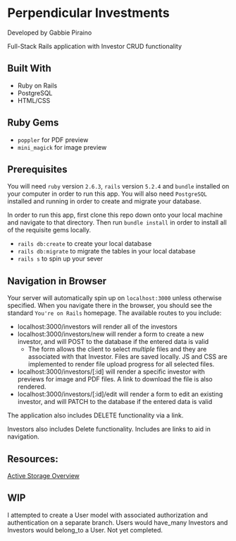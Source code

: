 # Perpendicular Investments
Developed by Gabbie Piraino

Full-Stack Rails application with Investor CRUD functionality

## Built With
* Ruby on Rails
* PostgreSQL
* HTML/CSS

## Ruby Gems
* `poppler` for PDF preview
* `mini_magick` for image preview

## Prerequisites
You will need `ruby` version `2.6.3`, `rails` version `5.2.4` and `bundle` installed on your computer in order to run this app. You will also need `PostgreSQL` installed and running in order to create and migrate your database.

In order to run this app, first clone this repo down onto your local machine and navigate to that directory. Then run `bundle install` in order to install all of the requisite gems locally.

* `rails db:create` to create your local database
* `rails db:migrate` to migrate the tables in your local database
* `rails s` to spin up your sever

## Navigation in Browser 
Your server will automatically spin up on `localhost:3000` unless otherwise specified. When you navigate there in the browser, you should see the standard `You're on Rails` homepage. The available routes to you include: 
* localhost:3000/investors will render all of the investors 
* localhost:3000/investors/new will render a form to create a new investor, and will POST to the database if the entered data is valid
  * The form allows the client to select _multiple_ files and they are associated with that Investor. Files are saved locally. JS and CSS are implemented to render file upload progress for all selected files.  
* localhost:3000/investors/[:id] will render a specific investor with previews for image and PDF files. A link to download the file is also rendered. 
* localhost:3000/investors/[:id]/edit will render a form to edit an existing investor, and will PATCH to the database if the entered data is valid 

The application also includes DELETE functionality via a link. 

Investors also includes Delete functionality. Includes are links to aid in navigation. 

## Resources: 
[Active Storage Overview](https://edgeguides.rubyonrails.org/active_storage_overview.html)

## WIP 
I attempted to create a User model with associated authorization and authentication on a separate branch. Users would have_many Investors and Investors would belong_to a User. Not yet completed. 
